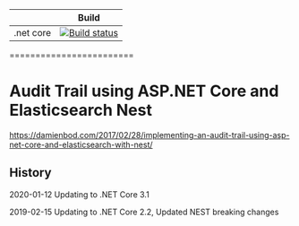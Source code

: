 |                           | Build                                                                                                                                                        |
| ------------------------- | ------------------------------------------------------------------------------------------------------------------------------------------------------------ | 
| .net core                 | [![Build status](https://ci.appveyor.com/api/projects/status/6v8hjn44otim5vp8?svg=true)](https://ci.appveyor.com/project/damienbod/aspnetcoreelasticsearchnestaudittrail)      |


========================
# Audit Trail using ASP.NET Core and Elasticsearch Nest

https://damienbod.com/2017/02/28/implementing-an-audit-trail-using-asp-net-core-and-elasticsearch-with-nest/

## History

2020-01-12 Updating to .NET Core 3.1

2019-02-15 Updating to .NET Core 2.2, Updated NEST breaking changes